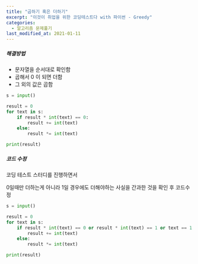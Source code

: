```yaml
---
title: "곱하기 혹은 더하기"
excerpt: "이것이 취업을 위한 코딩테스트다 with 파이썬 - Greedy"
categories:
  - 알고리즘 문제풀기
last_modified_at: 2021-01-11
---
```


##### 해결방법

- 문자열을 순서대로 확인함
- 곱해서 0 이 되면 더함
- 그 외의 값은 곱함

```python
s = input()

result = 0
for text in s:
    if result * int(text) == 0:
        result += int(text)
    else:
        result *= int(text)

print(result)
```

##### 코드 수정

코딩 테스트 스터디를 진행하면서 

0일때만 더하는게 아니라 1일 경우에도 더해야하는 사실을 간과한 것을 확인 후 코드수정

```python
s = input()

result = 0
for text in s:
    if result * int(text) == 0 or result * int(text) == 1 or text == 1:
        result += int(text)
    else:
        result *= int(text)

print(result)
```

